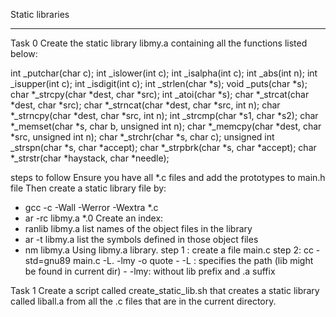 Static libraries

****
Task 0
Create the static library libmy.a containing all the functions listed below:

int _putchar(char c);
int _islower(int c);
int _isalpha(int c);
int _abs(int n);
int _isupper(int c);
int _isdigit(int c);
int _strlen(char *s);
void _puts(char *s);
char *_strcpy(char *dest, char *src);
int _atoi(char *s);
char *_strcat(char *dest, char *src);
char *_strncat(char *dest, char *src, int n);
char *_strncpy(char *dest, char *src, int n);
int _strcmp(char *s1, char *s2);
char *_memset(char *s, char b, unsigned int n);
char *_memcpy(char *dest, char *src, unsigned int n);
char *_strchr(char *s, char c);
unsigned int _strspn(char *s, char *accept);
char *_strpbrk(char *s, char *accept);
char *_strstr(char *haystack, char *needle);

steps to follow
Ensure you have all *.c files and add the prototypes to main.h file
Then create a static library file by:
 - gcc -c -Wall -Werror -Wextra *.c
 - ar -rc libmy.a *.0
Create an index:
 - ranlib libmy.a
list names of the object files in the library
 - ar -t libmy.a
list the symbols defined in those object files
 - nm libmy.a
Using libmy.a library.
step 1 : create a file main.c
step 2: cc -std=gnu89 main.c -L. -lmy -o quote
       - -L : specifies the path (lib might be found in current dir)
       - -lmy: without lib prefix and .a suffix

Task 1
Create a script called create_static_lib.sh that creates a static library called liball.a from all the .c files that are in the current directory.
